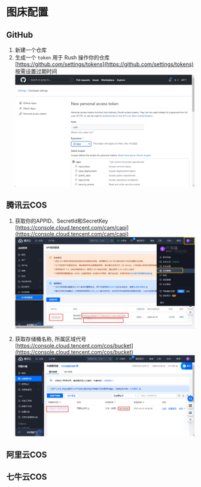 # 图床配置

## GitHub

1. 新建一个仓库
2. 生成一个 `token` 用于 Rush 操作你的仓库
[https://github.com/settings/tokens](https://github.com/settings/tokens) 按需设置过期时间
![token](https://raw.githubusercontent.com/charlzyx/cloud/master/2022-10-15/1665840952545_image.png)


## 腾讯云COS

1. 获取你的APPID、SecretId和SecretKey
[https://console.cloud.tencent.com/cam/capi](https://console.cloud.tencent.com/cam/capi)
![cos](https://raw.githubusercontent.com/charlzyx/cloud/master/2022-10-15/1665840226536_image.png)

2. 获取存储桶名称, 所属区域代号
[https://console.cloud.tencent.com/cos/bucket](https://console.cloud.tencent.com/cos/bucket)
![cos buket](https://raw.githubusercontent.com/charlzyx/cloud/master/2022-10-15/1665840787528_image.png)

## 阿里云COS

## 七牛云COS
